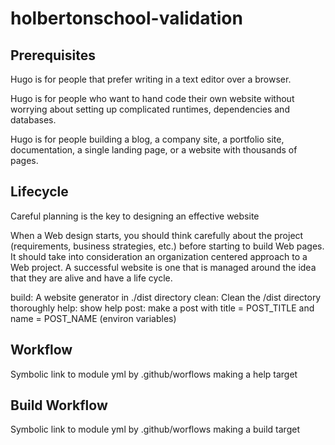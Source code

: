 # holbertonschool-validation

## Prerequisites

Hugo is for people that prefer writing in a text editor over a browser.

Hugo is for people who want to hand code their own website without worrying about setting up complicated runtimes, dependencies and databases.

Hugo is for people building a blog, a company site, a portfolio site, documentation, a single landing page, or a website with thousands of pages.

## Lifecycle

Careful planning is the key to designing an effective website

When a Web design starts, you should think carefully about the project (requirements, business strategies, etc.) before starting to build Web pages. It should take into consideration an organization centered approach to a Web project. A successful website is one that is managed around the idea that they are alive and have a life cycle.

build: A website generator in ./dist directory
clean: Clean the /dist directory thoroughly
help: show help
post: make a post with title = POST_TITLE and name = POST_NAME (environ variables)

## Workflow
Symbolic link to module yml by .github/worflows making a help target

## Build Workflow

Symbolic link to module yml by .github/worflows making a build target